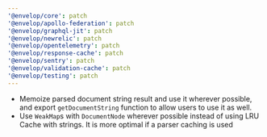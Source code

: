 ```yaml
---
'@envelop/core': patch
'@envelop/apollo-federation': patch
'@envelop/graphql-jit': patch
'@envelop/newrelic': patch
'@envelop/opentelemetry': patch
'@envelop/response-cache': patch
'@envelop/sentry': patch
'@envelop/validation-cache': patch
'@envelop/testing': patch
---
```


- Memoize parsed document string result and use it wherever possible, and export `getDocumentString`
  function to allow users to use it as well.
- Use `WeakMap`s with `DocumentNode` wherever possible instead of using LRU Cache with strings. It
  is more optimal if a parser caching is used
